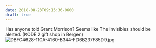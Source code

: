 ```yaml
---
date: 2018-08-23T09:15:36-0600
draft: true
---
```




Has anyone told Grant Morrison? Seems like The Invisibles should be alerted. (KODE 2 gift shop in Bergen) ![DBFC4628-11CA-4160-B344-FD6B237F85D9.jpg](http://ianwhitney.micro.blog/uploads/2018/fd2a7b727c.jpg)



